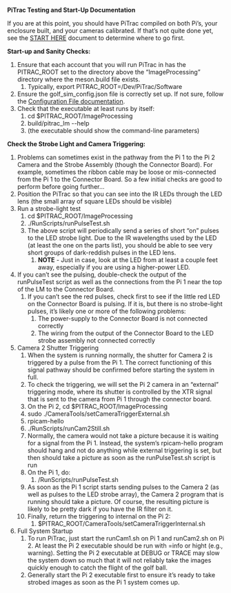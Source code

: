 **PiTrac Testing and Start-Up Documentation**

If you are at this point, you should have PiTrac compiled on both Pi’s, your enclosure built, and your cameras calibrated.  If that’s not quite done yet, see the [START HERE](https://github.com/jamespilgrim/PiTrac/blob/main/Documentation/PiTrac%20%E2%80%93%20START%20HERE.md) document to determine where to go first.

**Start-up and Sanity Checks:**

1. Ensure that each account that you will run PiTrac in has the PITRAC\_ROOT set to the directory above the “ImageProcessing” directory where the meson.build file exists.  
   1. Typically, export PITRAC\_ROOT=/Dev/PiTrac/Software  
2. Ensure the golf\_sim\_config.json file is correctly set up.  If not sure, follow the [Configuration File documentation](https://github.com/jamespilgrim/PiTrac/blob/main/Documentation/PiTrac%20configuration%20and%20the%20golf_sim_config.json%20file.md).  
3. Check that the executable at least runs by itself:  
   1. cd $PITRAC\_ROOT/ImageProcessing  
   2. build/pitrac\_lm \--help  
   3. (the executable should show the command-line parameters)

**Check the Strobe Light and Camera Triggering:**

1. Problems can sometimes exist in the pathway from the Pi 1 to the Pi 2 Camera and the Strobe Assembly (though the Connector Board).  For example, sometimes the ribbon cable may be loose or mis-connected from the Pi 1 to the Connector Board.  So a few initial checks are good to perform before going further…  
2. Position the PiTrac so that you can see into the IR LEDs through the LED lens (the small array of square LEDs should be visible)  
3. Run a strobe-light test  
   1. cd $PITRAC\_ROOT/ImageProcessing  
   2. ./RunScripts/runPulseTest.sh  
   3. The above script will periodically send a series of short “on” pulses to the LED strobe light.  Due to the IR wavelengths used by the LED (at least the one on the parts list), you should be able to see very short groups of dark-reddish pulses in the LED lens.  
      1. **NOTE** \- Just in case, look at the LED from at least a couple feet away, especially if you are using a higher-power LED.  
4. If you can’t see the pulsing, double-check the output of the runPulseTest script as well as the connections from the Pi 1 near the top of the LM to the Connector Board.  
   1. If you can’t see the red pulses, check first to see if the little red LED on the Connector Board is pulsing.  If it is, but there is no strobe-light pulses, it’s likely one or more of the following problems:  
      1. The power-supply to the Connector Board is not connected correctly  
      2. The wiring from the output of the Connector Board to the LED strobe assembly not connected correctly  
5. Camera 2 Shutter Triggering  
   1. When the system is running normally, the shutter for Camera 2 is triggered by a pulse from the Pi 1\.  The correct functioning of this signal pathway should be confirmed before starting the system in full.  
   2. To check the triggering, we will set the Pi 2 camera in an “external” triggering mode, where its shutter is controlled by the XTR signal that is sent to the camera from Pi 1 through the connector board.  
   3. On the Pi 2, cd $PITRAC\_ROOT/ImageProcessing  
   4. sudo ./CameraTools/setCameraTriggerExternal.sh  
   5. rpicam-hello  
   6. ./RunScripts/runCam2Still.sh  
   7. Normally, the camera would not take a picture because it is waiting for a signal from the Pi 1\.  Instead, the system’s rpicam-hello program should hang and not do anything while external triggering is set, but then should take a picture as soon as the runPulseTest.sh script is run  
   8. On the Pi 1, do:  
      1. /RunScripts/runPulseTest.sh  
   9. As soon as the Pi 1 script starts sending pulses to the Camera 2 (as well as pulses to the LED strobe array), the Camera 2 program that is running should take a picture.  Of course, the resulting picture is likely to be pretty dark if you have the IR filter on it.  
   10. Finally, return the triggering to internal on the Pi 2:  
       1. $PITRAC\_ROOT/CameraTools/setCameraTriggerInternal.sh  
6. Full System Startup  
   1. To run PiTrac, just start the runCam1.sh on Pi 1 and runCam2.sh on Pi 2\.  At least the Pi 2 executable should be run with \=info or hight (e.g., warning).  Setting the Pi 2 executable at DEBUG or TRACE may slow the system down so much that it will not reliably take the images quickly enough to catch the flight of the golf ball.  
   2. Generally start the Pi 2 executable first to ensure it’s ready to take strobed images as soon as the Pi 1 system comes up.

  